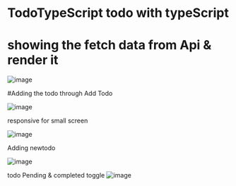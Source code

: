 # TodoTypeScript todo with typeScript 

# showing the fetch data from Api & render it 

![image](https://github.com/user-attachments/assets/574a9b30-102f-44ff-984c-e23803fd4485)

#Adding the todo through Add Todo 

![image](https://github.com/user-attachments/assets/557bc7d7-0f63-4a26-9d44-5933d9762c6b)


responsive for small screen

![image](https://github.com/user-attachments/assets/7637bce3-e8d9-4f59-8c1a-494cdcdec775)

Adding newtodo 

![image](https://github.com/user-attachments/assets/805131f9-d881-4e5a-96ef-e691327ca5b9)

todo Pending & completed toggle
![image](https://github.com/user-attachments/assets/95c259f7-8021-44be-8a50-d0996a5e87d2)

